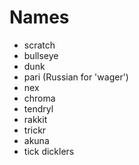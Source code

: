 # Names
 - scratch
 - bullseye
 - dunk
 - pari (Russian for 'wager')
 - nex
 - chroma
 - tendryl
 - rakkit
 - trickr
 - akuna
 - tick dicklers
